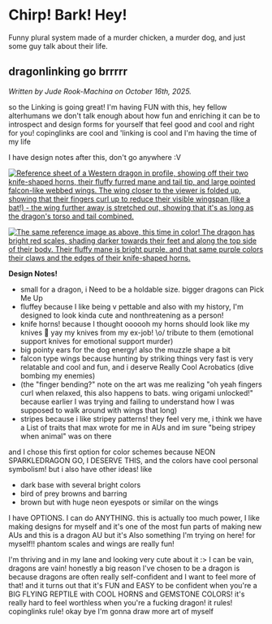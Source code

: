 # Chirp! Bark! Hey!

Funny plural system made of a murder chicken, a murder dog, and just some guy talk about their life.

## dragonlinking go brrrrr

<p><i>Written by Jude Rook-Machina on October 16th, 2025.</i></p>

<p>so the Linking is going great! I'm having FUN with this, hey fellow alterhumans we don't talk enough about how fun and enriching it can be to introspect and design forms for yourself that feel good and cool and right for you! copinglinks are cool and 'linking is cool and I'm having the time of my life</p>

<p>I have design notes after this, don't go anywhere :V</p>

<a href="https://ibb.co/7Nk2Xj8K"><img src="https://i.ibb.co/NnTZstQK/Screenshot-2025-10-15-112841.png" alt="Reference sheet of a Western dragon in profile, showing off their two knife-shaped horns, their fluffy furred mane and tail tip, and large pointed falcon-like webbed wings. The wing closer to the viewer is folded up, showing that their fingers curl up to reduce their visible wingspan (like a bat!) - the wing further away is stretched out, showing that it's as long as the dragon's torso and tail combined." border="0"></a>

<a href="https://ibb.co/d0hC6s8m"><img src="https://i.ibb.co/7J9MVxsk/Screenshot-2025-10-15-174031.png" alt="The same reference image as above, this time in color! The dragon has bright red scales, shading darker towards their feet and along the top side of their body. Their fluffy mane is bright purple, and that same purple colors their claws and the edges of their knife-shaped horns." border="0"></a>

<p><b>Design Notes!</b></p>

<ul>
  <li>small for a dragon, i Need to be a holdable size. bigger dragons can Pick Me Up</li>
  <li>fluffey because I like being v pettable and also with my history, I'm designed to look kinda cute and nonthreatening as a person!</li>
  <li>knife horns! because I thought oooooh my horns should look like my knives 👀 yay my knives from my ex-job! \o/ tribute to them (emotional support knives for emotional support murder)</li>
  <li>big pointy ears for the dog energy! also the muzzle shape a bit</li>
  <li>falcon type wings because hunting by striking things very fast is very relatable and cool and fun, and i deserve Really Cool Acrobatics (dive bombing my enemies)</li>
  <li>(the "finger bending?" note on the art was me realizing "oh yeah fingers curl when relaxed, this also happens to bats. wing origami unlocked!" because earlier I was trying and failing to understand how I was supposed to walk around with wings that long)</li>
  <li>stripes because i like stripey patterns! they feel very me, i think we have a List of traits that max wrote for me in AUs and im sure "being stripey when animal" was on there</li>
</ul>

<p>and I chose this first option for color schemes because NEON SPARKLEDRAGON GO, I DESERVE THIS, and the colors have cool personal symbolism! but i also have other ideas! like</p>

<ul>
  <li>dark base with several bright colors</li>
  <li>bird of prey browns and barring</li>
  <li>brown but with huge neon eyespots or similar on the wings</li>
</ul>

<p>I have OPTIONS. I can do ANYTHING. this is actually too much power, I like making designs for myself and it's one of the most fun parts of making new AUs and this is a dragon AU but it's Also something I'm trying on here! for myself!! phantom scales and wings are really fun!</p>

<p>I'm thriving and in my lane and looking very cute about it :> I can be vain, dragons are vain! honestly a big reason I've chosen to be a dragon is because dragons are often really self-confident and I want to feel more of that! and it turns out that it's FUN and EASY to be confident when you're a BIG FLYING REPTILE with COOL HORNS and GEMSTONE COLORS! it's really hard to feel worthless when you're a fucking dragon! it rules! copinglinks rule! okay bye I'm gonna draw more art of myself</p>
